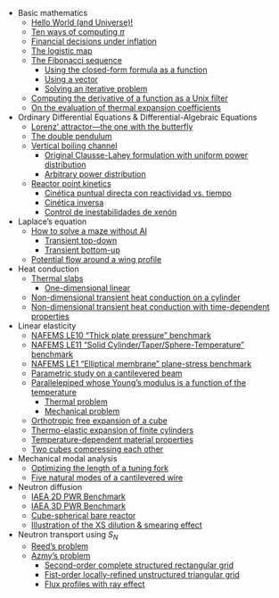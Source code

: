 - Basic mathematics
  - [Hello World (and Universe)!](https://seamplex.com/feenox/examples/basic.html#hello-world-and-universe)
  - [Ten ways of computing *π*](https://seamplex.com/feenox/examples/basic.html#ten-ways-of-computing-pi)
  - [Financial decisions under
  inflation](https://seamplex.com/feenox/examples/basic.html#financial-decisions-under-inflation)
  - [The logistic map](https://seamplex.com/feenox/examples/basic.html#the-logistic-map)
  - [The Fibonacci sequence](https://seamplex.com/feenox/examples/basic.html#the-fibonacci-sequence)
    - [Using the closed-form formula as a
    function](https://seamplex.com/feenox/examples/basic.html#using-the-closed-form-formula-as-a-function)
    - [Using a vector](https://seamplex.com/feenox/examples/basic.html#using-a-vector)
    - [Solving an iterative problem](https://seamplex.com/feenox/examples/basic.html#solving-an-iterative-problem)
  - [Computing the derivative of a function as a Unix
  filter](https://seamplex.com/feenox/examples/basic.html#computing-the-derivative-of-a-function-as-a-unix-filter)
  - [On the evaluation of thermal expansion
  coefficients](https://seamplex.com/feenox/examples/basic.html#on-the-evaluation-of-thermal-expansion-coefficients)
- Ordinary Differential Equations & Differential-Algebraic Equations
  - [Lorenz’ attractor—the one with the
  butterfly](https://seamplex.com/feenox/examples/daes.html#lorenz-attractorthe-one-with-the-butterfly)
  - [The double pendulum](https://seamplex.com/feenox/examples/daes.html#the-double-pendulum)
  - [Vertical boiling channel](https://seamplex.com/feenox/examples/daes.html#vertical-boiling-channel)
    - [Original Clausse-Lahey formulation with uniform power
    distribution](https://seamplex.com/feenox/examples/daes.html#original-clausse-lahey-formulation-with-uniform-power-distribution)
    - [Arbitrary power distribution](https://seamplex.com/feenox/examples/daes.html#arbitrary-power-distribution)
  - [Reactor point kinetics](https://seamplex.com/feenox/examples/daes.html#reactor-point-kinetics)
    - [Cinética puntual directa con reactividad
    vs. tiempo](https://seamplex.com/feenox/examples/daes.html#cinética-puntual-directa-con-reactividad-vs.-tiempo)
    - [Cinética inversa](https://seamplex.com/feenox/examples/daes.html#cinética-inversa)
    - [Control de inestabilidades de
    xenón](https://seamplex.com/feenox/examples/daes.html#control-de-inestabilidades-de-xenón)
- Laplace’s equation
  - [How to solve a maze without AI](https://seamplex.com/feenox/examples/laplace.html#how-to-solve-a-maze-without-ai)
    - [Transient top-down](https://seamplex.com/feenox/examples/laplace.html#transient-top-down)
    - [Transient bottom-up](https://seamplex.com/feenox/examples/laplace.html#transient-bottom-up)
  - [Potential flow around a wing
  profile](https://seamplex.com/feenox/examples/laplace.html#potential-flow-around-a-wing-profile)
- Heat conduction
  - [Thermal slabs](https://seamplex.com/feenox/examples/thermal.html#thermal-slabs)
    - [One-dimensional linear](https://seamplex.com/feenox/examples/thermal.html#one-dimensional-linear)
  - [Non-dimensional transient heat conduction on a
  cylinder](https://seamplex.com/feenox/examples/thermal.html#non-dimensional-transient-heat-conduction-on-a-cylinder)
  - [Non-dimensional transient heat conduction with time-dependent
  properties](https://seamplex.com/feenox/examples/thermal.html#non-dimensional-transient-heat-conduction-with-time-dependent-properties)
- Linear elasticity
  - [NAFEMS LE10 “Thick plate pressure”
  benchmark](https://seamplex.com/feenox/examples/mechanical.html#nafems-le10-thick-plate-pressure-benchmark)
  - [NAFEMS LE11 “Solid Cylinder/Taper/Sphere-Temperature”
  benchmark](https://seamplex.com/feenox/examples/mechanical.html#nafems-le11-solid-cylindertapersphere-temperature-benchmark)
  - [NAFEMS LE1 “Elliptical membrane” plane-stress
  benchmark](https://seamplex.com/feenox/examples/mechanical.html#nafems-le1-elliptical-membrane-plane-stress-benchmark)
  - [Parametric study on a cantilevered
  beam](https://seamplex.com/feenox/examples/mechanical.html#parametric-study-on-a-cantilevered-beam)
  - [Parallelepiped whose Young’s modulus is a function of the
  temperature](https://seamplex.com/feenox/examples/mechanical.html#parallelepiped-whose-youngs-modulus-is-a-function-of-the-temperature)
    - [Thermal problem](https://seamplex.com/feenox/examples/mechanical.html#thermal-problem)
    - [Mechanical problem](https://seamplex.com/feenox/examples/mechanical.html#mechanical-problem)
  - [Orthotropic free expansion of a
  cube](https://seamplex.com/feenox/examples/mechanical.html#orthotropic-free-expansion-of-a-cube)
  - [Thermo-elastic expansion of finite
  cylinders](https://seamplex.com/feenox/examples/mechanical.html#thermo-elastic-expansion-of-finite-cylinders)
  - [Temperature-dependent material
  properties](https://seamplex.com/feenox/examples/mechanical.html#temperature-dependent-material-properties)
  - [Two cubes compressing each other](https://seamplex.com/feenox/examples/mechanical.html#two-cubes-compressing-each-other)
- Mechanical modal analysis
  - [Optimizing the length of a tuning
  fork](https://seamplex.com/feenox/examples/modal.html#optimizing-the-length-of-a-tuning-fork)
  - [Five natural modes of a cantilevered
  wire](https://seamplex.com/feenox/examples/modal.html#five-natural-modes-of-a-cantilevered-wire)
- Neutron diffusion
  - [IAEA 2D PWR Benchmark](https://seamplex.com/feenox/examples/neutron_diffusion.html#iaea-2d-pwr-benchmark)
  - [IAEA 3D PWR Benchmark](https://seamplex.com/feenox/examples/neutron_diffusion.html#iaea-3d-pwr-benchmark)
  - [Cube-spherical bare reactor](https://seamplex.com/feenox/examples/neutron_diffusion.html#cube-spherical-bare-reactor)
  - [Illustration of the XS dilution & smearing
  effect](https://seamplex.com/feenox/examples/neutron_diffusion.html#illustration-of-the-xs-dilution-smearing-effect)
- Neutron transport using $S_N$
  - [Reed’s problem](https://seamplex.com/feenox/examples/neutron_sn.html#reeds-problem)
  - [Azmy’s problem](https://seamplex.com/feenox/examples/neutron_sn.html#azmys-problem)
    - [Second-order complete structured rectangular
    grid](https://seamplex.com/feenox/examples/neutron_sn.html#second-order-complete-structured-rectangular-grid)
    - [Fist-order locally-refined unstructured triangular
    grid](https://seamplex.com/feenox/examples/neutron_sn.html#fist-order-locally-refined-unstructured-triangular-grid)
    - [Flux profiles with ray effect](https://seamplex.com/feenox/examples/neutron_sn.html#flux-profiles-with-ray-effect)
